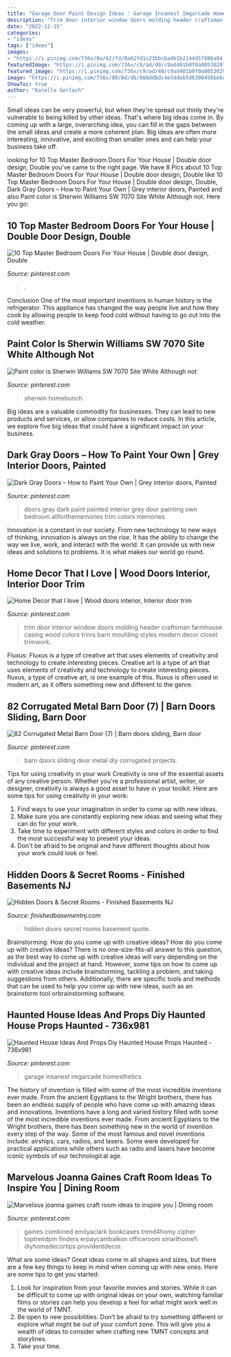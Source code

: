 ```yaml
---
title: "Garage Door Paint Design Ideas : Garage Insanest Imgarcade Homesthetics"
description: "Trim door interior window doors molding header craftsman farmhouse casing wood colors trims barn moulding styles modern decor closet trimwork"
date: "2022-11-15"
categories:
- "ideas"
tags: ["ideas"]
images:
- "https://i.pinimg.com/736x/0a/62/fd/0a62fd1c23bbcba4b1b2144d5f886a84.jpg"
featuredImage: "https://i.pinimg.com/736x/c9/ad/40/c9ad401b0f0a8053029731b9228e0fea.jpg"
featured_image: "https://i.pinimg.com/736x/c9/ad/40/c9ad401b0f0a8053029731b9228e0fea.jpg"
image: "https://i.pinimg.com/736x/80/8d/db/808ddbdc4e5ddeb5d6300456bebaccb1--door-trims-window-trims.jpg"
ShowToc: true
author: "Karelle Gerlach"
---
```



Small ideas can be very powerful, but when they're spread out thinly they're vulnerable to being killed by other ideas. That's where big ideas come in. By coming up with a large, overarching idea, you can fill in the gaps between the small ideas and create a more coherent plan. Big ideas are often more interesting, innovative, and exciting than smaller ones and can help your business take off.

	

		
looking for 10 Top Master Bedroom Doors For Your House | Double door design, Double you've came to the right page. We have 8 Pics about 10 Top Master Bedroom Doors For Your House | Double door design, Double like 10 Top Master Bedroom Doors For Your House | Double door design, Double, Dark Gray Doors – How to Paint Your Own | Grey interior doors, Painted and also Paint color is Sherwin Williams SW 7070 Site White Although not. Here you go:
		
    
## 10 Top Master Bedroom Doors For Your House | Double Door Design, Double

<img loading=lazy src="https://i.pinimg.com/736x/0a/62/fd/0a62fd1c23bbcba4b1b2144d5f886a84.jpg" onerror="this.onerror=null;this.src='https://tse3.mm.bing.net/th?id=OIP.fj4vKtDR-v-AQdXIMZUZwgHaLh&amp;pid=15.1';" alt="10 Top Master Bedroom Doors For Your House | Double door design, Double">

_Source: pinterest.com_

>. 

	

Conclusion
One of the most important inventions in human history is the refrigerator. This appliance has changed the way people live and how they cook by allowing people to keep food cold without having to go out into the cold weather.

    
## Paint Color Is Sherwin Williams SW 7070 Site White Although Not

<img loading=lazy src="https://i.pinimg.com/736x/b1/20/21/b120218950fba54393cbf0c13143e47c.jpg" onerror="this.onerror=null;this.src='https://tse4.mm.bing.net/th?id=OIP.ZJZWtbPDQ5CSaHMFvu2DcQHaLG&amp;pid=15.1';" alt="Paint color is Sherwin Williams SW 7070 Site White Although not">

_Source: pinterest.com_

>sherwin homebunch. 

	

Big ideas are a valuable commodity for businesses. They can lead to new products and services, or allow companies to reduce costs. In this article, we explore five big ideas that could have a significant impact on your business.

    
## Dark Gray Doors – How To Paint Your Own | Grey Interior Doors, Painted

<img loading=lazy src="https://i.pinimg.com/736x/c9/ad/40/c9ad401b0f0a8053029731b9228e0fea.jpg" onerror="this.onerror=null;this.src='https://tse3.mm.bing.net/th?id=OIP.lM4YSdqGhv4OhpMKCu_NIwHaLH&amp;pid=15.1';" alt="Dark Gray Doors – How to Paint Your Own | Grey interior doors, Painted">

_Source: pinterest.com_

>doors gray dark paint painted interior grey door painting own bedroom allforthememories trim colors memories. 

	

Innovation is a constant in our society. From new technology to new ways of thinking, innovation is always on the rise. It has the ability to change the way we live, work, and interact with the world. It can provide us with new ideas and solutions to problems. It is what makes our world go round.

    
## Home Decor That I Love | Wood Doors Interior, Interior Door Trim

<img loading=lazy src="https://i.pinimg.com/736x/80/8d/db/808ddbdc4e5ddeb5d6300456bebaccb1--door-trims-window-trims.jpg" onerror="this.onerror=null;this.src='https://tse3.mm.bing.net/th?id=OIP.1DI5IqpoTwDA80yxOJimyQHaJ3&amp;pid=15.1';" alt="Home Decor that I love | Wood doors interior, Interior door trim">

_Source: pinterest.com_

>trim door interior window doors molding header craftsman farmhouse casing wood colors trims barn moulding styles modern decor closet trimwork. 

	

Fluxus: Fluxus is a type of creative art that uses elements of creativity and technology to create interesting pieces.
Creative art is a type of art that uses elements of creativity and technology to create interesting pieces. fluxus, a type of creative art, is one example of this. fluxus is often used in modern art, as it offers something new and different to the genre.

    
## 82 Corrugated Metal Barn Door (7) | Barn Doors Sliding, Barn Door

<img loading=lazy src="https://i.pinimg.com/736x/c9/e6/24/c9e6247fa97ef195713abe042a0ac098.jpg" onerror="this.onerror=null;this.src='https://tse4.mm.bing.net/th?id=OIP.XXMHnkR8fFBV3Hv_wldmDQHaMo&amp;pid=15.1';" alt="82 Corrugated Metal Barn Door (7) | Barn doors sliding, Barn door">

_Source: pinterest.com_

>barn doors sliding door metal diy corrugated projects. 

	

Tips for using creativity in your work
Creativity is one of the essential assets of any creative person. Whether you're a professional artist, writer, or designer, creativity is always a good asset to have in your toolkit. Here are some tips for using creativity in your work:
1. Find ways to use your imagination in order to come up with new ideas.
2. Make sure you are constantly exploring new ideas and seeing what they can do for your work.
3. Take time to experiment with different styles and colors in order to find the most successful way to present your ideas.
4. Don't be afraid to be original and have different thoughts about how your work could look or feel.

    
## Hidden Doors &amp; Secret Rooms - Finished Basements NJ

<img loading=lazy src="https://finishedbasementnj.com/wp-content/uploads/2018/12/IMG_2894.jpg" onerror="this.onerror=null;this.src='https://tse3.mm.bing.net/th?id=OIP.hCmTZO_MVwONsgK5qjz4KAHaJ4&amp;pid=15.1';" alt="Hidden Doors &amp; Secret Rooms - Finished Basements NJ">

_Source: finishedbasementnj.com_

>hidden doors secret rooms basement quote. 

	

Brainstorming: How do you come up with creative ideas?
How do you come up with creative ideas?
There is no one-size-fits-all answer to this question, as the best way to come up with creative ideas will vary depending on the individual and the project at hand. However, some tips on how to come up with creative ideas include brainstorming, tackling a problem, and taking suggestions from others. Additionally, there are specific tools and methods that can be used to help you come up with new ideas, such as an brainstorm tool orbrainstorming software.

    
## Haunted House Ideas And Props Diy Haunted House Props Haunted - 736x981

<img loading=lazy src="https://i.pinimg.com/736x/8d/59/5d/8d595dd652cea69b29ccbdd323993df9.jpg" onerror="this.onerror=null;this.src='https://tse3.mm.bing.net/th?id=OIP.wpiMX824aTZ9u0WImzugDQHaJ3&amp;pid=15.1';" alt="Haunted House Ideas And Props Diy Haunted House Props Haunted - 736x981">

_Source: pinterest.com_

>garage insanest imgarcade homesthetics. 

	

The history of invention is filled with some of the most incredible inventions ever made. From the ancient Egyptians to the Wright brothers, there has been an endless supply of people who have come up with amazing ideas and innovations.
Inventions have a long and varied history filled with some of the most incredible inventions ever made. From ancient Egyptians to the Wright brothers, there has been something new in the world of invention every step of the way. Some of the most famous and novel inventions include: airships, cars, radios, and lasers. Some were developed for practical applications while others such as radio and lasers have become iconic symbols of our technological age.

    
## Marvelous Joanna Gaines Craft Room Ideas To Inspire You | Dining Room

<img loading=lazy src="https://i.pinimg.com/736x/f9/6e/db/f96edb808e59f739a20fdc1f8a8ef663.jpg" onerror="this.onerror=null;this.src='https://tse4.mm.bing.net/th?id=OIP.B9jOMAcjXeTpo4d4vh7gXgHaLH&amp;pid=15.1';" alt="Marvelous joanna gaines craft room ideas to inspire you | Dining room">

_Source: pinterest.com_

>gaines combined emilyaclark bookcases trend4homy cipher toptrendpin finders erpaycambalkon officeroom smarthomefi diyhomedecortips providentdecor. 

	

What are some ideas?
Great ideas come in all shapes and sizes, but there are a few key things to keep in mind when coming up with new ones. Here are some tips to get you started: 
1. Look for inspiration from your favorite movies and stories. While it can be difficult to come up with original ideas on your own, watching familiar films or stories can help you develop a feel for what might work well in the world of TMNT. 
2. Be open to new possibilities. Don’t be afraid to try something different or explore what might be out of your comfort zone. This will give you a wealth of ideas to consider when crafting new TMNT concepts and storylines. 
3. Take your time.

